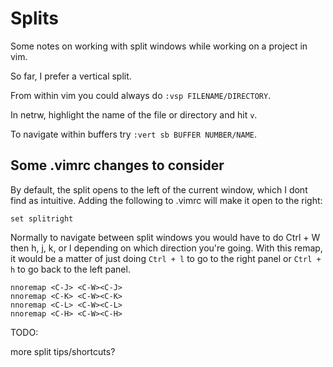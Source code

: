 # Splits

Some notes on working with split windows while working on a project in vim.

So far, I prefer a vertical split. 

From within vim you could always do `:vsp FILENAME/DIRECTORY`.

In netrw, highlight the name of the file or directory and hit `v`.

To navigate within buffers try `:vert sb BUFFER NUMBER/NAME`.

## Some .vimrc changes to consider

By default, the split opens to the left of the current window, which I dont find as intuitive. Adding the following to .vimrc will make it open to the right:
```
set splitright
```
Normally to navigate between split windows you would have to do Ctrl + W then h, j, k, or l depending on which direction you're going.  With this remap, it would be a matter of just doing `Ctrl + l` to go to the right panel or `Ctrl + h` to go back to the left panel. 
```
nnoremap <C-J> <C-W><C-J>
nnoremap <C-K> <C-W><C-K>
nnoremap <C-L> <C-W><C-L>
nnoremap <C-H> <C-W><C-H>
```

TODO: 

more split tips/shortcuts?
